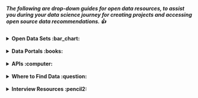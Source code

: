##### The following are drop-down guides for open data resources, to assist you during your data science journey for creating projects and accessing open source data recommendations.  :thumbsup:

<details>
  <summary><strong>Open Data Sets :bar_chart:</strong></summary>

1. [Data is Plural](https://docs.google.com/spreadsheets/d/1wZhPLMCHKJvwOkP4juclhjFgqIY8fQFMemwKL2c64vk/edit#gid=0)
2. [India Open Data Gov](https://data.gov.in/)
3. [Canada Open Data Gov](http://open.canada.ca/en)
4. [US Open Data Gov](https://www.data.gov/)
5. [Quandl Financial Data](https://www.quandl.com/search?query=)
6. [UCI Machine Learning Datasets](https://archive.ics.uci.edu/ml/datasets.html)
7. [Gapminder](https://www.gapminder.org/data/)
8. [FiveThirtyEight](https://github.com/fivethirtyeight/data)
9. [DataPortals](http://dataportals.org/)
10. [world](https://data.world/)
11. [Wikipedia ML Listings](https://en.wikipedia.org/wiki/List_of_datasets_for_machine_learning_research)
12. [Cool Datasets on Twitter](https://twitter.com/CoolDatasets)
13. [Public Data Science Datasets](https://datascience.pushpullfork.com/Datasets)
14. [OpenML](https://www.openml.org/search?type=data)
15. [Github: Awesome Public Datasets](https://github.com/caesar0301/awesome-public-datasets)
16. [Kaggle Datasets](https://www.kaggle.com/datasets)
17. [https://data.ny.gov/](https://data.ny.gov/)
18. [Open Data Monitor](https://opendatamonitor.eu/frontend/web/index.php?r=dashboard%2Findex)
19. [AWS Datasets](https://aws.amazon.com/public-datasets/)
20. [Common Crawl](http://commoncrawl.org/the-data/tutorials/)
21. [Socrata](https://opendata.socrata.com/browse?limitTo=datasets&amp;utf8=%E2%9C%93)
22. [S. Census](http://www.census.gov/data.html)
23. [European Union Open Data Portal](http://open-data.europa.eu/en/data/)
24. [UN Data](http://data.un.org/)
25. [CIA Data](https://www.cia.gov/library/publications/the-world-factbook/)
26. [HealthData](http://www.healthdata.gov/)
27. [California Data](http://data.ca.gov/)
28. [Google Public Data](https://www.google.com/publicdata/directory )
29. [Flowing Dat](http://flowingdata.com/category/statistics/data-sources/)
</details>
<br>
<details>
  <summary><strong>Data Portals :books:</strong></summary>
  
1. [Github Code Search](http://jakubdziworski.github.io/tools/2016/08/26/github-code-advances-search-programmers-goldmine.html)
2. [Public Data](http://kevinchai.net/dataset)
3. [Open Source Sports](http://www.opensourcesports.com/)
</details>
<br>
<details>
  <summary><strong>APIs :computer:</strong></summary>
  
1. [Public APIs](https://github.com/toddmotto/public-apis)
2. [Programmable Web](https://www.programmableweb.com/)
3. [Zillow](https://www.zillow.com/howto/api/APIOverview.htm)
4. [Wikipedia](https://www.mediawiki.org/wiki/API:Main_page)
5. [Google Scholar](https://github.com/ckreibich/scholar.py)
6.  [Reddit](https://www.reddit.com/dev/api)
7.  [Twitter](https://www.programmableweb.com/api/twitter)
8.  [Alpha-Vantage](https://www.alphavantage.co/documentation/)
9. [More APIs](https://www.reddit.com/r/webdev/comments/3wrswc/what_are_some_fun_apis_to_play_with/?st=j62tehhm&amp;sh=02579ee6)
</details>
<br>
<details>
  <summary><strong>Where to Find Data :question:</strong></summary>
  
1. [Quora](https://www.quora.com/Where-can-I-find-large-datasets-open-to-the-public)
</details>


<br>
<details>
  <summary><strong>Interview Resources :pencil2:</strong></summary>
  
1. :book: [Cracking the Coding Interview](https://www.amazon.com/Cracking-Coding-Interview-Programming-Questions/dp/0984782850
) 
2. :clipboard: [Tech Interview Handbook](https://github.com/yangshun/tech-interview-handbook)
3. :scroll: [Interview Cake](https://www.interviewcake.com/)
</details>
<br>

